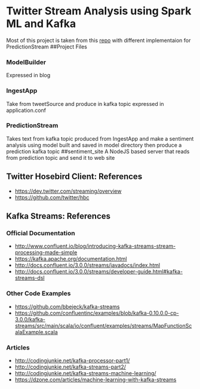 # Twitter Stream Analysis using Spark ML and Kafka 
Most of this project is taken from this [repo](https://github.com/jpzk/twitterstream) with different implementaion for PredictionStream
##Project Files
### ModelBuilder
Expressed in blog 
### IngestApp
Take from tweetSource and produce in kafka topic expressed in application.conf
### PredictionStream
Takes text from kafka topic produced from IngestApp and make a sentiment analysis using model built and saved in model directory then produce a prediction kafka topic
##sentiment_site
A NodeJS based server that reads from prediction topic and send it to web site 
## Twitter Hosebird Client: References

* https://dev.twitter.com/streaming/overview
* https://github.com/twitter/hbc

## Kafka Streams: References
 
### Official Documentation

* http://www.confluent.io/blog/introducing-kafka-streams-stream-processing-made-simple
* https://kafka.apache.org/documentation.html
* http://docs.confluent.io/3.0.0/streams/javadocs/index.html
* http://docs.confluent.io/3.0.0/streams/developer-guide.html#kafka-streams-dsl

### Other Code Examples

* https://github.com/bbejeck/kafka-streams
* https://github.com/confluentinc/examples/blob/kafka-0.10.0.0-cp-3.0.0/kafka-streams/src/main/scala/io/confluent/examples/streams/MapFunctionScalaExample.scala

### Articles

* http://codingjunkie.net/kafka-processor-part1/
* http://codingjunkie.net/kafka-streams-part2/
* http://codingjunkie.net/kafka-streams-machine-learning/
* https://dzone.com/articles/machine-learning-with-kafka-streams